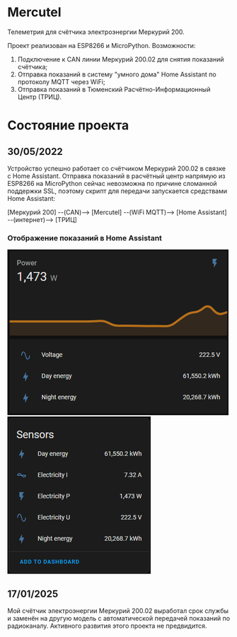 # Mercutel
Телеметрия для счётчика электроэнергии Меркурий 200.

Проект реализован на ESP8266 и MicroPython.
Возможности:
1. Подключение к CAN линии Меркурий 200.02 для снятия показаний счётчика;
2. Отправка показаний в систему "умного дома" Home Assistant по протоколу MQTT через WiFi;
3. Отправка показаний в Тюменский Расчётно-Информационный Центр (ТРИЦ).

# Состояние проекта
## 30/05/2022
Устройство успешно работает со счётчиком Меркурий 200.02 в связке с Home Assistant. Отправка показаний в расчётный центр напрямую из ESP8266 на MicroPython сейчас невозможна по причине сломанной поддержки SSL, поэтому скрипт для передачи запускается средствами Home Assistant:

[Меркурий 200] --(CAN)--> [Mercutel] --(WiFi MQTT)--> [Home Assistant] --(интернет)--> [ТРИЦ]

### Отображение показаний в Home Assistant
![HA Widget](https://github.com/VisualGadget/Mercutel/raw/main/doc/Home%20Assistant/HA%20widget.png) ![HA Sensors](https://github.com/VisualGadget/Mercutel/raw/main/doc/Home%20Assistant/HA%20sensors.png)

## 17/01/2025
Мой счётчик электроэнергии Меркурий 200.02 выработал срок службы и заменён на другую модель с автоматической передачей показаний по радиоканалу. Активного развития этого проекта не предвидится.
